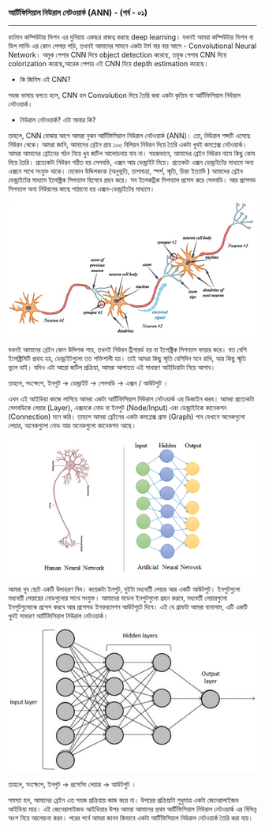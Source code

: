 ### আর্টিফিসিয়াল নিউরাল নেটওয়ার্ক (ANN) - (পর্ব - ০১)

---

বর্তমান কম্পিউটার ভিশন এর দুনিয়ায় একছত্র রাজত্ব করছে deep learning। যখনই আমরা কম্পিউটার ভিশন বা  ডিপ লার্নিং এর কোন পেপার পড়ি, তখনই আমাদের সামনে একটা টার্ম বার বার আসে - Convolutional Neural Network।  অমুক পেপার CNN দিয়ে object detection করেছে, তমুক পেপার CNN দিয়ে colorization করেছে,আরেক পেপার এই CNN দিয়ে depth estimation করেছে।

* কি জিনিস এই CNN?

সহজ ভাষায় বলতে হলে, CNN হল Convolution দিয়ে তৈরি করা একটা কৃত্তিম বা আর্টিফিসিয়াল নিউরাল নেটওয়ার্ক।

* নিউরাল নেটওয়ার্ক? এটা আবার কি?

তাহলে, CNN বোঝার আগে আমরা বুঝব আর্টিফিসিয়াল নিউরাল নেটওয়ার্ক (ANN)। তো, নিউরাল শব্দটি এসেছে নিউরন থেকে। আমরা জানি, আমাদের ব্রেইন প্রায় ১০০ বিলিয়ন নিউরন দিয়ে তৈরি একটা খুবই কমপ্লেক্স নেটওয়ার্ক। আমরা আমাদের ব্রেইনের গঠন নিয়ে খুব জটিল আলোচনায় যাব না। সহজভাবে, আমাদের ব্রেইন নিউরন নামে কিছু কোষ দিয়ে তৈরি। প্রত্যেকটা নিউরন গঠিত হয় সেলবডি, এক্সন আর ডেন্ড্রাইট দিয়ে। প্রতেকটা এক্সন ডেন্ড্রাইটের মাধ্যমে অন্য এক্সনে সাথে সংযুক্ত থাকে। যেকোন উদ্দিপককে (অনুভূতি, তাপমাত্রা, স্পর্শ, স্মৃতি, চিন্তা ইত্যাদি ) আমাদের ব্রেইন ডেন্ড্রাইটের মাধ্যমে ইলেক্ট্রিক সিগন্যাল হিসেবে গ্রহন করে। সব ইলেকট্রিক সিগন্যাল প্রসেস করে সেলবডি। আর প্রসেসড সিগন্যাল অন্য নিউরনের কাছে পাঠানো হয় এক্সন-ডেন্ড্রাইটের মাধ্যমে।

![connections in neurons](/images/blog_ann_1_connection.jpg)

যখনই আমাদের ব্রেইন কোন উদ্দিপক পায়, তখনই নিউরন ট্রিগারর্ড হয় বা ইলেক্ট্রিক সিগন্যাল ফায়ার করে। যত বেশি ইলেক্ট্রিসিটি প্রবাহ হয়, ডেন্ড্রাইটগুলো তত শক্তিশালী হয়। তাই আমরা কিছু স্মৃতি বেশিদিন মনে রাখি, আর কিছু স্মৃতি ভুলে যাই। যদিও এটা আরো জটিল প্রক্রিয়া, আমরা আপাতত এই সাধারণ আইডিয়াটা নিয়ে আগাব।

তাহলে, সংক্ষেপে, ইনপুট -> ডেন্ড্রাইট -> সেলবডি -> এক্সন / আউটপুট ।

এখন এই আইডিয়া কাজে লাগিয়ে আমরা একটা আর্টিফিসিয়াল নিউরাল নেটওয়ার্ক এর ডিজাইন করব। আমরা প্রত্যেকটা সেলবডিকে লেয়ার (Layer), এক্সনকে নোড বা ইনপুট (Node/Input) এবং ডেন্ড্রাইটকে কানেকশন (Connection) মনে করি। তাহলে আমরা ব্রেইনের একটা কমপ্লেক্স গ্রাফ (Graph) পাব যেখানে অনেকগুলো লেয়ার, অনেকগুলো নোড আর অনেকগুলো কানেকশন আছে।

![similarities in ann and neurons](/images/blog_ann_1_ann_hnn.png)

আমরা খুব ছোট একটি উদাহরণ নিব। কয়েকটা ইনপুট, দুইটা মধ্যবর্তী লেয়ার আর একটি আউটপুট। ইনপুটগুলো মধ্যবর্তী লেয়ারের নোডগুলোর সাথে সংযুক্ত। আমাদের মডেল ইনপুটগুলো গ্রহন করবে, মধ্যবর্তী লেয়ারগুলো ইনপুটগুলোকে প্রসেস করবে আর প্রসেসড ইনফরমেশন আউটপুটে দিবে। এই যে গ্রাফটা আমরা বানালাম, এটি একটি খুবই সাধারণ আর্টিফিসিয়াল নিউরাল নেটওয়ার্ক।

![ann structure](/images/blog_ann_1_ann.png)

তাহলে, সংক্ষেপে, ইনপুট -> প্রসেসিং লেয়ার -> আউটপুট ।

সমস্যা হল, আমাদের ব্রেইন এত সহজ প্রক্রিয়ায় কাজ করে না। উপরের প্রক্রিয়াটা শুধুমাত্র একটা জেনেরালাইজড আইডিয়া মাত্র। এই জেনেরালাইজড আইডিয়ার উপর আমরা আমাদের প্রথম আর্টিফিসিয়াল নিউরাল নেটওয়ার্ক এর বিভিন্ন অংশ নিয়ে আলোচনা করব। পরের পর্বে আমরা জানব কিভাবে একটা আর্টিফিসিয়াল নিউরাল নেটওয়ার্ক তৈরি করা যায়।
